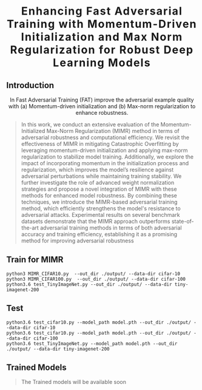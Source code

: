<h1 align='center' style="text-align:center; font-weight:bold; font-size:2.0em;letter-spacing:2.0px;">
                Enhancing Fast Adversarial Training with Momentum-Driven Initialization and Max Norm Regularization for Robust Deep Learning Models </h1>
<p align='left' style="text-align:left;font-size:1.2em;">
</p>

## Introduction

<p align="center">
In Fast Adversarial Training (FAT) improve the adversarial example quality with (a) Momentum-driven initialization and (b) Max-norm regularization to enhance robustness.
</p>


> In this work, we conduct an extensive evaluation of the Momentum-Initialized Max-Norm Regularization (MIMR) method in terms of adversarial robustness and computational efficiency. We revisit the effectiveness of MIMR in mitigating Catastrophic Overfitting by leveraging momentum-driven initialization and applying max-norm regularization to stabilize model training. Additionally, we explore the impact of incorporating momentum in the initialization process and regularization, which improves the model’s resilience against adversarial perturbations while maintaining training stability. We further investigate the role of advanced weight normalization strategies and propose a novel integration of MIMR with these methods for enhanced model robustness. By combining these techniques, we introduce the MIMR-based adversarial training method, which efficiently strengthens the model's resistance to adversarial attacks. Experimental results on several benchmark datasets demonstrate that the MIMR approach outperforms state-of-the-art adversarial training methods in terms of both adversarial accuracy and training efficiency, establishing it as a promising method for improving adversarial robustness

## Train for MIMR
```
python3 MIMR_CIFAR10.py  --out_dir ./output/ --data-dir cifar-10
python3 MIMR_CIFAR100.py  --out_dir ./output/ --data-dir cifar-100
python3.6 test_TinyImageNet.py --out_dir ./output/ --data-dir tiny-imagenet-200
```
## Test
```
python3.6 test_cifar10.py --model_path model.pth --out_dir ./output/ --data-dir cifar-10
python3.6 test_cifar10.py --model_path model.pth --out_dir ./output/ --data-dir cifar-100
python3.6 test_TinyImageNet.py --model_path model.pth --out_dir ./output/ --data-dir tiny-imagenet-200
```

## Trained Models
> The Trained models will be available soon
